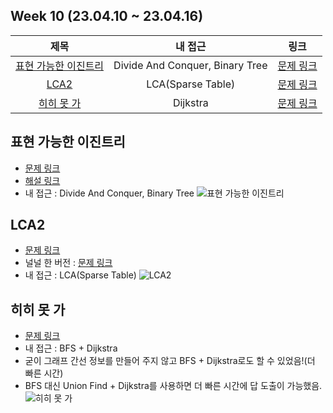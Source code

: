 ## Week 10 (23.04.10 ~ 23.04.16)
| 제목 | 내 접근 | 링크 |
| :---: | :---: | :---: |
| [표현 가능한 이진트리](#표현-가능한-이진트리) | Divide And Conquer, Binary Tree | [문제 링크](https://school.programmers.co.kr/learn/courses/30/lessons/150367) | 
| [LCA2](#lca2) | LCA(Sparse Table) | [문제 링크](https://www.acmicpc.net/problem/11438) |
| [히히 못 가](#히히-못-가) | Dijkstra | [문제 링크](https://www.acmicpc.net/problem/24515) | 

## 표현 가능한 이진트리
- [문제 링크](https://school.programmers.co.kr/learn/courses/30/lessons/150367)
- [해설 링크](https://tech.kakao.com/2023/01/25/2023-kakao-recruitment-round-1/)
- 내 접근 : Divide And Conquer, Binary Tree
    ![표현 가능한 이진트리](https://user-images.githubusercontent.com/75352656/233152406-ffdbd02a-4983-44f2-8438-367f129a0ce6.png)

## LCA2
- [문제 링크](https://www.acmicpc.net/problem/11438)
- 널널 한 버전 : [문제 링크](https://www.acmicpc.net/problem/11437)
- 내 접근 : LCA(Sparse Table)
  ![LCA2](https://user-images.githubusercontent.com/75352656/233152387-758231f4-b3d8-4859-98bf-3a62782d245d.png)

## 히히 못 가
- [문제 링크](https://www.acmicpc.net/problem/24515)
- 내 접근 : BFS + Dijkstra
- 굳이 그래프 간선 정보를 만들어 주지 않고 BFS + Dijkstra로도 할 수 있었음!(더 빠른 시간)
- BFS 대신 Union Find + Dijkstra를 사용하면 더 빠른 시간에 답 도출이 가능했음.
  ![히히 못 가](https://user-images.githubusercontent.com/75352656/233152412-f5278388-9de1-4706-bb6b-7289755dc3bb.png)